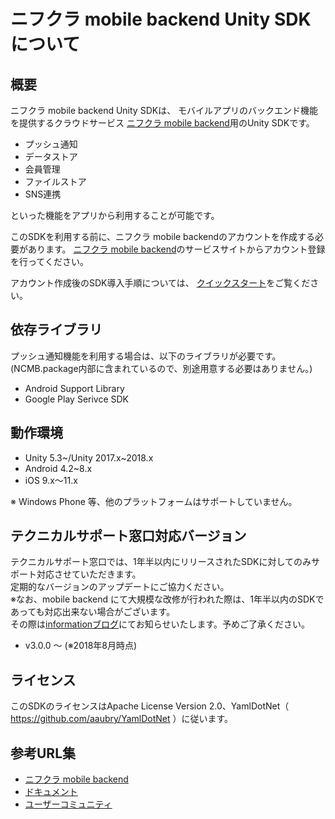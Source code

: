 # ニフクラ mobile backend Unity SDKについて

## 概要

ニフクラ mobile backend Unity SDKは、
モバイルアプリのバックエンド機能を提供するクラウドサービス
[ニフクラ mobile backend](http://mb.cloud.nifty.com)用のUnity SDKです。

- プッシュ通知
- データストア
- 会員管理
- ファイルストア
- SNS連携

といった機能をアプリから利用することが可能です。

このSDKを利用する前に、ニフクラ mobile backendのアカウントを作成する必要があります。
[ニフクラ mobile backend](http://mb.cloud.nifty.com)のサービスサイトからアカウント登録を行ってください。

アカウント作成後のSDK導入手順については、
[クイックスタート](http://mb.cloud.nifty.com/doc/current/introduction/quickstart_unity.html)をご覧ください。

## 依存ライブラリ

プッシュ通知機能を利用する場合は、以下のライブラリが必要です。
(NCMB.package内部に含まれているので、別途用意する必要はありません。)

- Android Support Library
- Google Play Serivce SDK

## 動作環境

- Unity 5.3~/Unity 2017.x~2018.x
- Android 4.2~8.x
- iOS 9.x〜11.x

※ Windows Phone 等、他のプラットフォームはサポートしていません。

## テクニカルサポート窓口対応バージョン

テクニカルサポート窓口では、1年半以内にリリースされたSDKに対してのみサポート対応させていただきます。<br>
定期的なバージョンのアップデートにご協力ください。<br>
※なお、mobile backend にて大規模な改修が行われた際は、1年半以内のSDKであっても対応出来ない場合がございます。<br>
その際は[informationブログ](http://info.biz.nifty.com/mb/)にてお知らせいたします。予めご了承ください。

- v3.0.0 ～ (※2018年8月時点)

## ライセンス

このSDKのライセンスはApache License Version 2.0、YamlDotNet（ https://github.com/aaubry/YamlDotNet ）に従います。

## 参考URL集

- [ニフクラ mobile backend](http://mb.cloud.nifty.com)
- [ドキュメント](http://mb.cloud.nifty.com/doc/current)
- [ユーザーコミュニティ](https://github.com/NIFCloud-mbaas/UserCommunity)
